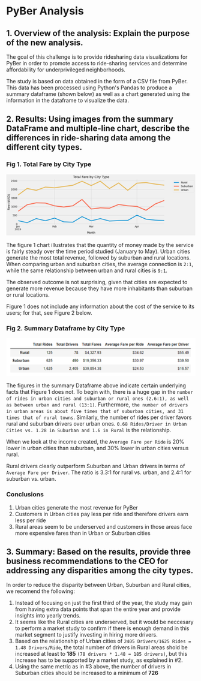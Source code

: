 # PyBer Analysis

## 1. Overview of the analysis: Explain the purpose of the new analysis.

The goal of this challenge is to provide ridesharing data visualizations for PyBer in order to promote access to ride-sharing services and determine affordability for underprivileged neighborhoods.

The study is based on data obtained in the form of a CSV file from PyBer. This data has been processed using Python's Pandas to produce a summary dataframe (shown below) as well as a chart generated using the information in the dataframe to visualize the data.


## 2. Results: Using images from the summary DataFrame and multiple-line chart, describe the differences in ride-sharing data among the different city types.

### Fig 1. Total Fare by City Type
![PyBer_fare_summary](https://github.com/Peteresis/PyBer_Analysis/blob/8a009cfc96a152c416d4bca385b9d78df2c3fcb9/analysis/PyBer_fare_summary.png)

The figure 1 chart illustrates that the quantity of money made by the service is fairly steady over the time period studied (January to May). Urban cities generate the most total revenue, followed by suburban and rural locations. When comparing urban and suburban cities, the average connection is `2:1`, while the same relationship between urban and rural cities is `9:1`.

The observed outcome is not surprising, given that cities are expected to generate more revenue because they have more inhabitants than suburban or rural locations.

Figure 1 does not include any information about the cost of the service to its users; for that, see Figure 2 below.

### Fig 2. Summary Dataframe by City Type
![PyBer Summary Dataframe](https://github.com/Peteresis/PyBer_Analysis/blob/407d939297c5f070d6815984562729dd029bd756/analysis/PyBer%20Summary%20Dataframe.png)

The figures in the summary Dataframe above indicate certain underlying facts that Figure 1 does not. To begin with, there is a huge gap in the `number of rides in urban cities and suburban or rural ones (2.6:1), as well as between urban and rural (13:1)`. Furthermore, `the number of drivers in urban areas is about five times that of suburban cities, and 31 times that of rural towns`. Similarly, the number of rides per driver favors rural and suburban drivers over urban ones. `0.68 Rides/Driver in Urban Cities vs. 1.28 in Suburban and 1.6 in Rural` is the relationship.

When we look at the income created, the `Average Fare per Ride` is 20% lower in urban cities than suburban, and 30% lower in urban cities versus rural.

Rural drivers clearly outperform Suburban and Urban drivers in terms of `Average Fare per Driver`. The ratio is 3.3:1 for rural vs. urban, and 2.4:1 for suburban vs. urban. 

### **Conclusions**

1. Urban cities generate the most revenue for PyBer
2. Customers in Urban cities pay less per ride and therefore drivers earn less per ride
3. Rural areas seem to be underserved and customers in those areas face more expensive fares than in Urban or Suburban cities

## 3. Summary: Based on the results, provide three business recommendations to the CEO for addressing any disparities among the city types.

In order to reduce the disparity between Urban, Suburban and Rural cities, we recomend the following:

1. Instead of focusing on just the first third of the year, the study may gain from having extra data points that span the entire year and provide insights into yearly trends.
2. It seems like the Rural cities are underserved, but it would be neccesary to perform a market study to confirm if there is enough demand in this market segment to justify investing in hiring more drivers.  
3. Based on the relationship of Urban cities of `2405 Drivers/1625 Rides = 1.48 Drivers/Ride`, the total number of drivers in Rural areas shold be increased at least to **185** `(78 drivers * 1.48 = 185 drivers)`, but this increase has to be supported by a market study, as explained in #2.
4. Using the same metric as in #3 above, the number of drivers in Suburban cities should be increased to a minimum of **726**





